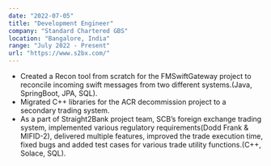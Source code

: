 ```yaml
---
date: "2022-07-05"
title: "Development Engineer"
company: "Standard Chartered GBS"
location: "Bangalore, India"
range: "July 2022 - Present"
url: "https://www.s2bx.com/"
---
```


- Created a Recon tool from scratch for the FMSwiftGateway project to reconcile incoming swift messages
  from two different systems.(Java, SpringBoot, JPA, SQL).
- Migrated C++ libraries for the ACR decommission project to a secondary trading system.
- As a part of Straight2Bank project team, SCB’s foreign exchange trading system, implemented various
  regulatory requirements(Dodd Frank & MIFID-2), delivered multiple features, improved the trade
  execution time, fixed bugs and added test cases for various trade utility functions.(C++, Solace, SQL).
